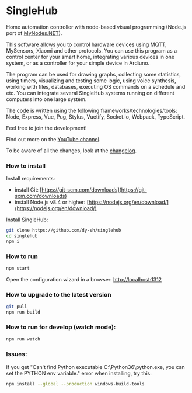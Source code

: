 
# SingleHub

Home automation controller with node-based visual programming (Node.js port of [MyNodes.NET](https://github.com/dy-sh/MyNodes.NET)).

This software allows you to control hardware devices using MQTT, MySensors, Xiaomi and other protocols. You can use this program as a control center for your smart home, integrating various devices in one system, or as a controller for your simple device in Ardiuno. 

The program can be used for drawing graphs, collecting some statistics, using timers, visualizing and testing some logic, using voice synthesis, working with files, databases, executing OS commands on a schedule and etc. You can integrate several SingleHub systems running on different computers into one large system.

The code is written using the following frameworks/technologies/tools: Node, Express, Vue, Pug, Stylus, Vuetify, Socket.io, Webpack, TypeScript.

Feel free to join the development!

Find out more on the <a href="https://www.youtube.com/channel/UCZtlGnAmCMFgmkRptiKAT-g/videos"> YouTube channel</a>.


To be aware of all the changes, look at the [changelog](CHANGELOG.md).


### How to install

Install requirements:

- install Git: [https://git-scm.com/downloads](https://git-scm.com/downloads)
- install Node.js v8.4 or higher: [https://nodejs.org/en/download/](https://nodejs.org/en/download/)

Install SingleHub:

```bash
git clone https://github.com/dy-sh/singlehub
cd singlehub
npm i
```


### How to run

```bash
npm start
```

Open the configuration wizard in a browser: [http://localhost:1312](http://localhost:1312)


### How to upgrade to the latest version

```bash
git pull
npm run build
```


### How to run for develop (watch mode):

```bash
npm run watch
```

### Issues:

If you get "Can't find Python executable C:\Python36\python.exe, you can set the PYTHON env variable." error when installing, try this:

```bash
npm install --global --production windows-build-tools
```


